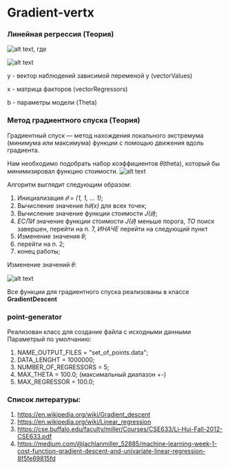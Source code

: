 # Gradient-vertx
### Линейная регрессия (Теория)
![alt text](https://pp.userapi.com/c844418/v844418351/cf3a5/hPwtNdgpv4w.jpg),
где 

![alt text](https://pp.userapi.com/c844418/v844418351/cf3ac/f-FvWLKU-WM.jpg)

y - вектор наблюдений зависимой переменой y (vectorValues)

x - матрица факторов (vectorRegressors)

b - параметры модели (Theta)
### Метод градиентного спуска (Теория)
Градиентный спуск — метод нахождения локального экстремума (минимума или максимума) функции с помощью движения вдоль градиента.

Нам необходимо подобрать набор коэффициентов 𝜃(theta), который бы минимизировал функцию стоимости.
![alt text](https://pp.userapi.com/c847120/v847120635/c90e0/66h8Hmyq-5g.jpg)

Алгоритм выглядит следующим образом:
1. Инициализация *𝜃 = (1, 1, … 1)*;
1. Вычисление значение *h𝜃(x)* для всех точек;
1. Вычисление значение функции стоимости *J(𝜃)*;
1. *ЕСЛИ* значение функции стоимости *J(𝜃)* меньше порога, 
  *ТО* поиск завершен, перейти на п. 7,
  *ИНАЧЕ* перейти на следующий пункт
1. Изменение значения 𝜃;
1. перейти на п. 2;
1. конец работы;

Изменение значений 𝜃:

![alt text](https://pp.userapi.com/c847120/v847120635/c90e7/o_WbuCWR7tw.jpg)

Все функции для градиентного спуска реализованы в классе **GradientDescent**
### point-generator
Реализован класс для создание файла с исходными данными
Параметрый по умолчанию: 
  1. NAME_OUTPUT_FILES = "set_of_points.data";
  1. DATA_LENGHT = 1000000;
  1. NUMBER_OF_REGRESSORS = 5;
  1. MAX_THETA = 100.0; (максимальный диапазон +-)
  1. MAX_REGRESSOR = 100.0;
  
 ### Список литературы:
 1. https://en.wikipedia.org/wiki/Gradient_descent
 1. https://en.wikipedia.org/wiki/Linear_regression
 1. https://cse.buffalo.edu/faculty/miller/Courses/CSE633/Li-Hui-Fall-2012-CSE633.pdf
 1. https://medium.com/@lachlanmiller_52885/machine-learning-week-1-cost-function-gradient-descent-and-univariate-linear-regression-8f5fe69815fd

